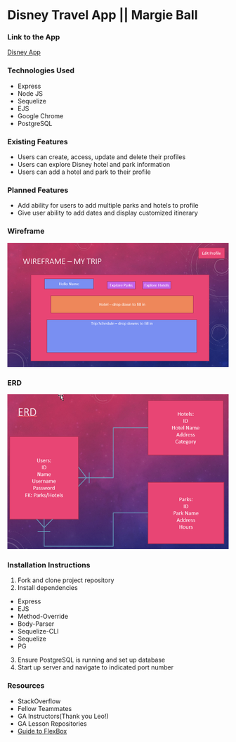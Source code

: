# Disney Travel App || Margie Ball

### Link to the App
[Disney App](https://margenta2.github.io/disneytravel.github.io/)

### Technologies Used
* Express
* Node JS
* Sequelize
* EJS
* Google Chrome
* PostgreSQL

### Existing Features
* Users can create, access, update and delete their profiles
* Users can explore Disney hotel and park information
* Users can add a hotel and park to their profile

### Planned Features
* Add ability for users to add multiple parks and hotels to profile
* Give user ability to add dates and display customized itinerary

### Wireframe
![Wireframe](./public/images/Wireframe.png "Wireframe")

### ERD
![ERD](./public/images/ERD.png "ERD")

### Installation Instructions
1. Fork and clone project repository
2. Install dependencies
  * Express
  * EJS
  * Method-Override
  * Body-Parser
  * Sequelize-CLI
  * Sequelize
  * PG
3. Ensure PostgreSQL is running and set up database
4. Start up server and navigate to indicated port number

### Resources
* StackOverflow
* Fellow Teammates
* GA Instructors(Thank you Leo!)
* GA Lesson Repositories
* [Guide to FlexBox](https://css-tricks.com/snippets/css/a-guide-to-flexbox/)

